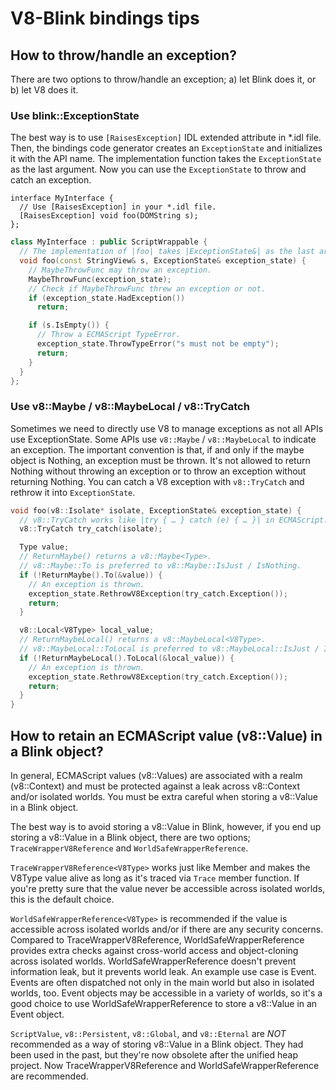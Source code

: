 # V8-Blink bindings tips

## How to throw/handle an exception?

There are two options to throw/handle an exception; a) let Blink does it, or b)
let V8 does it.

### Use blink::ExceptionState

The best way is to use `[RaisesException]` IDL extended attribute in *.idl file.
Then, the bindings code generator creates an `ExceptionState` and initializes it
with the API name.  The implementation function takes the `ExceptionState` as
the last argument.  Now you can use the `ExceptionState` to throw and catch an
exception.

```webidl
interface MyInterface {
  // Use [RaisesException] in your *.idl file.
  [RaisesException] void foo(DOMString s);
};
```

```c++
class MyInterface : public ScriptWrappable {
  // The implementation of |foo| takes |ExceptionState&| as the last argument.
  void foo(const StringView& s, ExceptionState& exception_state) {
    // MaybeThrowFunc may throw an exception.
    MaybeThrowFunc(exception_state);
    // Check if MaybeThrowFunc threw an exception or not.
    if (exception_state.HadException())
      return;

    if (s.IsEmpty()) {
      // Throw a ECMAScript TypeError.
      exception_state.ThrowTypeError("s must not be empty");
      return;
    }
  }
};
```

### Use v8::Maybe / v8::MaybeLocal / v8::TryCatch

Sometimes we need to directly use V8 to manage exceptions as not all APIs use
ExceptionState.  Some APIs use `v8::Maybe` / `v8::MaybeLocal` to indicate an
exception.  The important convention is that, if and only if the maybe object is
Nothing, an exception must be thrown.  It's not allowed to return Nothing
without throwing an exception or to throw an exception without returning
Nothing.  You can catch a V8 exception with `v8::TryCatch` and rethrow it into
`ExceptionState`.

```c++
void foo(v8::Isolate* isolate, ExceptionState& exception_state) {
  // v8::TryCatch works like |try { … } catch (e) { … }| in ECMAScript.
  v8::TryCatch try_catch(isolate);

  Type value;
  // ReturnMaybe() returns a v8::Maybe<Type>.
  // v8::Maybe::To is preferred to v8::Maybe::IsJust / IsNothing.
  if (!ReturnMaybe().To(&value)) {
    // An exception is thrown.
    exception_state.RethrowV8Exception(try_catch.Exception());
    return;
  }

  v8::Local<V8Type> local_value;
  // ReturnMaybeLocal() returns a v8::MaybeLocal<V8Type>.
  // v8::MaybeLocal::ToLocal is preferred to v8::MaybeLocal::IsJust / IsNothing.
  if (!ReturnMaybeLocal().ToLocal(&local_value)) {
    // An exception is thrown.
    exception_state.RethrowV8Exception(try_catch.Exception());
    return;
  }
}
```

## How to retain an ECMAScript value (v8::Value) in a Blink object?

In general, ECMAScript values (v8::Values) are associated with a realm
(v8::Context) and must be protected against a leak across v8::Context and/or
isolated worlds.  You must be extra careful when storing a v8::Value in a Blink
object.

The best way is to avoid storing a v8::Value in Blink, however, if you end up
storing a v8::Value in a Blink object, there are two options;
`TraceWrapperV8Reference` and `WorldSafeWrapperReference`.

`TraceWrapperV8Reference<V8Type>` works just like Member<BlinkType> and makes the
V8Type value alive as long as it's traced via `Trace` member function.  If
you're pretty sure that the value never be accessible across isolated worlds,
this is the default choice.

`WorldSafeWrapperReference<V8Type>` is recommended if the value is accessible
across isolated worlds and/or if there are any security concerns.  Compared to
TraceWrapperV8Reference, WorldSafeWrapperReference provides extra checks against
cross-world access and object-cloning across isolated worlds.
WorldSafeWrapperReference doesn't prevent information leak, but it prevents world
leak.  An example use case is Event.  Events are often dispatched not only in
the main world but also in isolated worlds, too.  Event objects may be
accessible in a variety of worlds, so it's a good choice to use
WorldSafeWrapperReference to store a v8::Value in an Event object.

`ScriptValue`, `v8::Persistent`, `v8::Global`, and `v8::Eternal` are _NOT_
recommended as a way of storing v8::Value in a Blink object.  They had been used
in the past, but they're now obsolete after the unified heap project.  Now
TraceWrapperV8Reference and WorldSafeWrapperReference are recommended.
